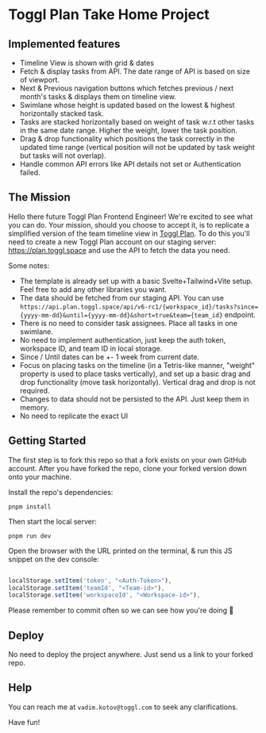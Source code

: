 # Toggl Plan Take Home Project

## Implemented features

- Timeline View is shown with grid & dates
- Fetch & display tasks from API. The date range of API is based on size of viewport.
- Next & Previous navigation buttons which fetches previous / next month's tasks & displays them on timeline view.
- Swimlane whose height is updated based on the lowest & highest horizontally stacked task.
- Tasks are stacked horizontally based on weight of task w.r.t other tasks in the same date range. Higher the weight, lower the task position.
- Drag & drop functionality which positions the task correctly in the updated time range (vertical position will not be updated by task weight but tasks will not overlap).
- Handle common API errors like API details not set or Authentication failed.

## The Mission

Hello there future Toggl Plan Frontend Engineer! We're excited to see what you can do. Your mission, should you choose to accept it, is to replicate a simplified version of the team timeline view in [Toggl Plan](https://plan.toggl.com/). To do this you'll need to create a new Toggl Plan account on our staging server: https://plan.toggl.space and use the API to fetch the data you need.

Some notes:

- The template is already set up with a basic Svelte+Tailwind+Vite setup. Feel free to add any other libraries you want.
- The data should be fetched from our staging API. You can use `https://api.plan.toggl.space/api/v6-rc1/{workspace_id}/tasks?since={yyyy-mm-dd}&until={yyyy-mm-dd}&short=true&team={team_id}` endpoint.
- There is no need to consider task assignees. Place all tasks in one swimlane.
- No need to implement authentication, just keep the auth token, workspace ID, and team ID in local storage.
- Since / Until dates can be +- 1 week from current date.
- Focus on placing tasks on the timeline (in a Tetris-like manner, "weight" property is used to place tasks vertically), and set up a basic drag and drop functionality (move task horizontally). Vertical drag and drop is not required.
- Changes to data should not be persisted to the API. Just keep them in memory.
- No need to replicate the exact UI

## Getting Started

The first step is to fork this repo so that a fork exists on your own GitHub account. After you have forked the repo, clone your forked version down onto your machine.

Install the repo's dependencies:

`pnpm install`

Then start the local server:

`pnpm run dev`

Open the browser with the URL printed on the terminal, & run this JS snippet on the dev console:

```js

localStorage.setItem('token', "<Auth-Token>"),
localStorage.setItem('teamId', "<Team-id>"),
localStorage.setItem('workspaceId', "<Workspace-id>"),
```

Please remember to commit often so we can see how you're doing 🙌

## Deploy

No need to deploy the project anywhere. Just send us a link to your forked repo.

## Help

You can reach me at `vadim.kotov@toggl.com` to seek any clarifications.

Have fun!

